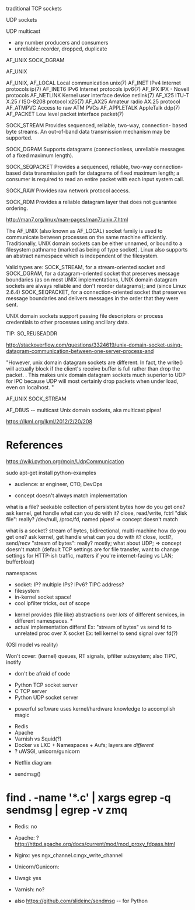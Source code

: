 traditional TCP sockets

UDP sockets

UDP multicast

- any number producers and consumers
- unreliable: reorder, dropped, duplicate


AF_UNIX SOCK_DGRAM

AF_UNIX

AF_UNIX, AF_LOCAL   Local communication              unix(7)
AF_INET             IPv4 Internet protocols          ip(7)
AF_INET6            IPv6 Internet protocols          ipv6(7)
AF_IPX              IPX - Novell protocols
AF_NETLINK          Kernel user interface device     netlink(7)
AF_X25              ITU-T X.25 / ISO-8208 protocol   x25(7)
AF_AX25             Amateur radio AX.25 protocol
AF_ATMPVC           Access to raw ATM PVCs
AF_APPLETALK        AppleTalk                        ddp(7)
AF_PACKET           Low level packet interface       packet(7)

SOCK_STREAM     Provides sequenced, reliable, two-way, connection-
based byte streams.  An out-of-band data transmission
mechanism may be supported.

SOCK_DGRAM      Supports datagrams (connectionless, unreliable
messages of a fixed maximum length).

SOCK_SEQPACKET  Provides a sequenced, reliable, two-way connection-
based data transmission path for datagrams of fixed
maximum length; a consumer is required to read an
entire packet with each input system call.

SOCK_RAW        Provides raw network protocol access.

SOCK_RDM        Provides a reliable datagram layer that does not
guarantee ordering.

http://man7.org/linux/man-pages/man7/unix.7.html

The AF_UNIX (also known as AF_LOCAL) socket family is used to
communicate between processes on the same machine efficiently.
Traditionally, UNIX domain sockets can be either unnamed, or bound to
a filesystem pathname (marked as being of type socket).  Linux also
supports an abstract namespace which is independent of the
filesystem.

Valid types are: SOCK_STREAM, for a stream-oriented socket and
SOCK_DGRAM, for a datagram-oriented socket that preserves message
boundaries (as on most UNIX implementations, UNIX domain datagram
sockets are always reliable and don't reorder datagrams); and (since
Linux 2.6.4) SOCK_SEQPACKET, for a connection-oriented socket that
preserves message boundaries and delivers messages in the order that
they were sent.

UNIX domain sockets support passing file descriptors or process
credentials to other processes using ancillary data.



TIP: SO_REUSEADDR

http://stackoverflow.com/questions/3324619/unix-domain-socket-using-datagram-communication-between-one-server-process-and

"However, unix domain datagram sockets are different. In fact, the write() will actually block if the client's receive buffer is full rather than drop the packet. . This makes unix domain datagram sockets much superior to UDP for IPC because UDP will most certainly drop packets when under load, even on localhost. "

AF_UNIX SOCK_STREAM

AF_DBUS -- multicast Unix domain sockets, aka multicast pipes!

https://lkml.org/lkml/2012/2/20/208



References
==========

https://wiki.python.org/moin/UdpCommunication

sudo apt-get install python-examples




* audience: sr engineer, CTO, DevOps

* concept doesn't always match implementation 

what is a file?
	seekable collection of persistent bytes
how do you get one?
	ask kernel, get handle
what can you do with it?
	close, read/write, fctrl
"disk file": really?
	/dev/null, /proc/fd, named pipes!
=> concept doesn't match

what is a socket?
	stream of bytes, bidirectional, multi-machine
how do you get one?
	ask kernel, get handle
what can you do with it?
	close, ioctl?, send/recv
"stream of bytes": really?
	mostly; what about UDP; 
=> concept doesn't match
(default TCP settings are for file transfer, want to change settings for HTTP-ish traffic, matters if you're internet-facing vs LAN; bufferbloat)

namespaces
- socket: IP? multiple IPs? IPv6? TIPC address?
- filesystem
- in-kernel socket space!
- cool ipfilter tricks, out of scope

* kernel provides (file like) abstractions over *lots* of different
services, in different namespaces.  *
* actual implementation differs!
Ex: "stream of bytes" vs send fd to unrelated proc over X socket
Ex: tell kernel to send signal over fd(?)

(OSI model vs reality)

Won't cover: (kernel) queues, RT signals, ipfilter subsystem; also TIPC, inotify

* don't be afraid of code
- Python TCP socket server
- C TCP server
- Python UDP socket server

* powerful software uses kernel/hardware knowledge to accomplish magic
- Redis
- Apache
- Varnish vs Squid(?)
- Docker vs LXC + Namespaces + Aufs; layers are *different*
- ? uWSGI, unicorn/gunicorn

* Netflix diagram



* sendmsg()
# find . -name '*.c' | xargs egrep -q sendmsg | egrep -v zmq
- Redis: no
- Apache: ?
	http://httpd.apache.org/docs/current/mod/mod_proxy_fdpass.html
- Nginx: yes
	ngx_channel.c:ngx_write_channel

- Unicorn/Gunicorn:
- Uwsgi: yes
- Varnish: no?
- also
	https://github.com/slideinc/sendmsg -- for Python



